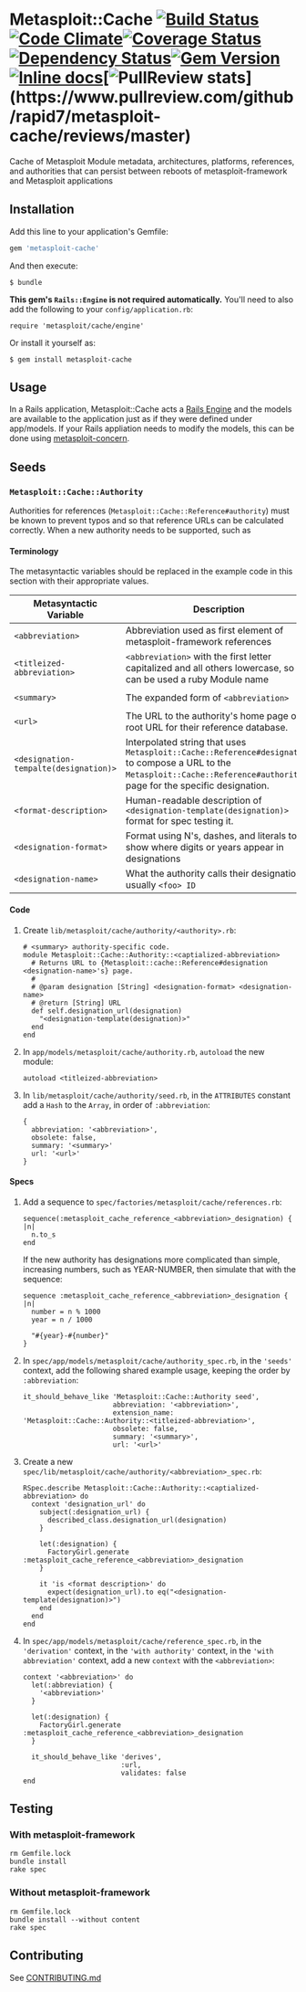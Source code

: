 # Metasploit::Cache [![Build Status](https://travis-ci.org/rapid7/metasploit-cache.svg?branch=master)](https://travis-ci.org/rapid7/metasploit-cache)[![Code Climate](https://codeclimate.com/github/rapid7/metasploit-cache.png)](https://codeclimate.com/github/rapid7/metasploit-cache)[![Coverage Status](https://img.shields.io/coveralls/rapid7/metasploit-cache.svg)](https://coveralls.io/r/rapid7/metasploit-cache)[![Dependency Status](https://gemnasium.com/rapid7/metasploit-cache.svg)](https://gemnasium.com/rapid7/metasploit-cache)[![Gem Version](https://badge.fury.io/rb/metasploit-cache.svg)](http://badge.fury.io/rb/metasploit-cache)[![Inline docs](http://inch-ci.org/github/rapid7/metasploit-cache.svg?branch=master)](http://inch-ci.org/github/rapid7/metasploit-cache)[![PullReview stats](https://www.pullreview.com/github/rapid7/metasploit-cache/badges/master.svg?)](https://www.pullreview.com/github/rapid7/metasploit-cache/reviews/master)

Cache of Metasploit Module metadata, architectures, platforms, references, and authorities that can persist between
reboots of metasploit-framework and Metasploit applications

## Installation

Add this line to your application's Gemfile:

```ruby
gem 'metasploit-cache'
```

And then execute:

    $ bundle

**This gem's `Rails::Engine` is not required automatically.** You'll need to also add the following to your `config/application.rb`:

    require 'metasploit/cache/engine'

Or install it yourself as:

    $ gem install metasploit-cache

## Usage

In a Rails application, Metasploit::Cache acts a
[Rails Engine](http://edgeapi.rubyonrails.org/classes/Rails/Engine.html) and the models are available to the application
just as if they were defined under app/models.  If your Rails appliation needs to modify the models, this can be done
using [metasploit-concern](https://github.com/rapid7/metasploit-concern).

## Seeds

### `Metasploit::Cache::Authority`

Authorities for references (`Metasploit::Cache::Reference#authority`) must be known to prevent typos and so that
reference URLs can be calculated correctly.  When a new authority needs to be supported, such as 

#### Terminology

The metasyntactic variables should be replaced in the example code in this section with their appropriate values.

| Metasyntactic Variable                | Description                                                                                                                                                                    | Example                                          |
|---------------------------------------|--------------------------------------------------------------------------------------------------------------------------------------------------------------------------------|--------------------------------------------------|
| `<abbreviation>`                      | Abbreviation used as first element of metasploit-framework references                                                                                                          | `CVE`                                            |
| `<titleized-abbreviation>`            | `<abbreviation>` with the first letter capitalized and all others lowercase, so it can be used a ruby Module name                                                              | `Cve`                                            |
| `<summary>`                           | The expanded form of `<abbreviation>`                                                                                                                                          | `Common Vulnerabilities and Expose`              |
| `<url>`                               | The URL to the authority's home page or root URL for their reference database.                                                                                                 | `http://cvedetails.com`                          |
| `<designation-tempalte(designation)>` | Interpolated string that uses `Metasploit::Cache::Reference#designation` to compose a URL to the `Metasploit::Cache::Reference#authority`'s page for the specific designation. | `"http://cvedetails.com/cve/CVE-#{designation}"` |
| `<format-description>`                | Human-readable description of `<designation-template(designation)>` format for spec testing it.                                                                                | `under cve directory`                            |
| `<designation-format>`                | Format using N's, dashes, and literals to show where digits or years appear in designations                                                                                    | `YYYY-NNNN`                                      |
| `<designation-name>`                  | What the authority calls their designations, usually `<foo> ID`                                                                                                                | `CVE ID`                                         |

#### Code

1. Create `lib/metasploit/cache/authority/<authority>.rb`:
   
       # <summary> authority-specific code.
       module Metasploit::Cache::Authority::<captialized-abbreviation>
         # Returns URL to {Metasploit::cache::Reference#designation <designation-name>'s} page.
         #
         # @param designation [String] <designation-format> <designation-name>
         # @return [String] URL
         def self.designation_url(designation)
           "<designation-template(designation)>"
         end
       end
       
2. In `app/models/metasploit/cache/authority.rb`, `autoload` the new module:
   
       autoload <titleized-abbreviation>
       
3. In `lib/metasploit/cache/authority/seed.rb`, in the `ATTRIBUTES` constant add a `Hash` to the `Array`, in order of
   `:abbreviation`:
   
       {
         abbreviation: '<abbreviation>',
         obsolete: false,
         summary: '<summary>'
         url: '<url>'
       }

#### Specs

1. Add a sequence to `spec/factories/metasploit/cache/references.rb`:
   
       sequence(:metasploit_cache_reference_<abbreviation>_designation) { |n|
         n.to_s
       end
   
   If the new authority has designations more complicated than simple, increasing numbers, such as YEAR-NUMBER, then
   simulate that with the sequence:
   
       sequence :metasploit_cache_reference_<abbreviation>_designation { |n|
         number = n % 1000
         year = n / 1000
         
         "#{year}-#{number}"
       }
       
2. In `spec/app/models/metasploit/cache/authority_spec.rb`, in the `'seeds'` context, add the following shared example
   usage, keeping the order by `:abbreviation`:
   
       it_should_behave_like 'Metasploit::Cache::Authority seed',
                             abbreviation: '<abbreviation>',
                             extension_name: 'Metasploit::Cache::Authority::<titleized-abbreviation>',
                             obsolete: false,
                             summary: '<summary>',
                             url: '<url>'

3. Create a new `spec/lib/metasploit/cache/authority/<abbreviation>_spec.rb`:
   
       RSpec.describe Metasploit::Cache::Authority::<captialized-abbreviation> do
         context 'designation_url' do
           subject(:designation_url) {
             described_class.designation_url(designation)
           }
           
           let(:designation) {
             FactoryGirl.generate :metasploit_cache_reference_<abbreviation>_designation
           }
           
           it 'is <format description>' do
             expect(designation_url).to eq("<designation-template(designation)>")
           end
         end
       end                            

4. In `spec/app/models/metasploit/cache/reference_spec.rb`, in the `'derivation'` context, in the `'with authority'`
   context, in the `'with abbreviation'` context, add a new `context` with the `<abbreviation>`:
   
       context '<abbreviation>' do
         let(:abbreviation) {
           '<abbreviation>'
         }
         
         let(:designation) {
           FactoryGirl.generate :metasploit_cache_reference_<abbreviation>_designation
         }
         
         it_should_behave_like 'derives',
                               :url,
                               validates: false
       end


## Testing

### With metasploit-framework

    rm Gemfile.lock
    bundle install
    rake spec

### Without metasploit-framework

    rm Gemfile.lock
    bundle install --without content
    rake spec

## Contributing

See [CONTRIBUTING.md](CONTRIBUTING.md)

